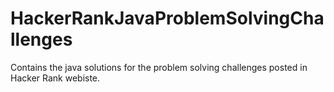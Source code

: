 # HackerRankJavaProblemSolvingChallenges
Contains the java solutions for the problem solving challenges posted in Hacker Rank webiste.
